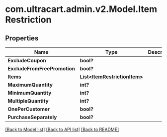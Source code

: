 # com.ultracart.admin.v2.Model.ItemRestriction
## Properties

Name | Type | Description | Notes
------------ | ------------- | ------------- | -------------
**ExcludeCoupon** | **bool?** |  | [optional] 
**ExcludeFromFreePromotion** | **bool?** |  | [optional] 
**Items** | [**List&lt;ItemRestrictionItem&gt;**](ItemRestrictionItem.md) |  | [optional] 
**MaximumQuantity** | **int?** |  | [optional] 
**MinimumQuantity** | **int?** |  | [optional] 
**MultipleQuantity** | **int?** |  | [optional] 
**OnePerCustomer** | **bool?** |  | [optional] 
**PurchaseSeparately** | **bool?** |  | [optional] 

[[Back to Model list]](../README.md#documentation-for-models) [[Back to API list]](../README.md#documentation-for-api-endpoints) [[Back to README]](../README.md)

